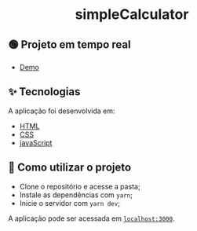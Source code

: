 <h1 align="center">simpleCalculator</h1>


## 🟢 Projeto em tempo real

- [Demo](https://codesandbox.io/p/github/merigwin/simpleCalculator/)


## ✨ Tecnologias

A aplicação foi desenvolvida em:

- [HTML](https://html.spec.whatwg.org/)
- [CSS](https://devdocs.io/css/)
- [javaScript](https://devdocs.io/javascript/)


## 🚀 Como utilizar o projeto

- Clone o repositório e acesse a pasta;
- Instale as dependências com `yarn`;
- Inicie o servidor com `yarn dev`;

A aplicação pode ser acessada em [`localhost:3000`](http://localhost:3000).

